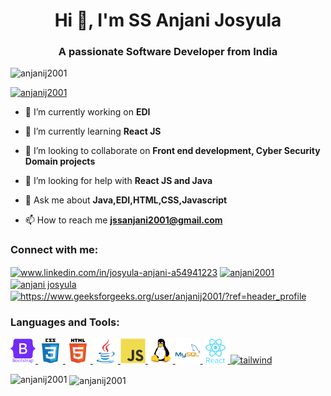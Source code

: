 <h1 align="center">Hi 👋, I'm SS Anjani Josyula</h1>
<h3 align="center">A passionate Software Developer from India</h3>

<p align="left"> <img src="https://komarev.com/ghpvc/?username=anjanij2001&label=Profile%20views&color=0e75b6&style=flat" alt="anjanij2001" /> </p>

<p align="left"> <a href="https://github.com/ryo-ma/github-profile-trophy"><img src="https://github-profile-trophy.vercel.app/?username=anjanij2001" alt="anjanij2001" /></a> </p>

- 🔭 I’m currently working on **EDI**

- 🌱 I’m currently learning **React JS**

- 👯 I’m looking to collaborate on **Front end development, Cyber Security Domain projects**

- 🤝 I’m looking for help with **React JS and Java**

- 💬 Ask me about **Java,EDI,HTML,CSS,Javascript**

- 📫 How to reach me **jssanjani2001@gmail.com**

<h3 align="left">Connect with me:</h3>
<p align="left">
<a href="https://linkedin.com/in/www.linkedin.com/in/josyula-anjani-a54941223" target="blank"><img align="center" src="https://raw.githubusercontent.com/rahuldkjain/github-profile-readme-generator/master/src/images/icons/Social/linked-in-alt.svg" alt="www.linkedin.com/in/josyula-anjani-a54941223" height="30" width="40" /></a>
<a href="https://www.codechef.com/users/anjani2001" target="blank"><img align="center" src="https://cdn.jsdelivr.net/npm/simple-icons@3.1.0/icons/codechef.svg" alt="anjani2001" height="30" width="40" /></a>
<a href="https://www.hackerrank.com/anjani josyula" target="blank"><img align="center" src="https://raw.githubusercontent.com/rahuldkjain/github-profile-readme-generator/master/src/images/icons/Social/hackerrank.svg" alt="anjani josyula" height="30" width="40" /></a>
<a href="https://auth.geeksforgeeks.org/user/https://www.geeksforgeeks.org/user/anjanij2001/?ref=header_profile" target="blank"><img align="center" src="https://raw.githubusercontent.com/rahuldkjain/github-profile-readme-generator/master/src/images/icons/Social/geeks-for-geeks.svg" alt="https://www.geeksforgeeks.org/user/anjanij2001/?ref=header_profile" height="30" width="40" /></a>
</p>

<h3 align="left">Languages and Tools:</h3>
<p align="left"> <a href="https://getbootstrap.com" target="_blank" rel="noreferrer"> <img src="https://raw.githubusercontent.com/devicons/devicon/master/icons/bootstrap/bootstrap-plain-wordmark.svg" alt="bootstrap" width="40" height="40"/> </a> <a href="https://www.w3schools.com/css/" target="_blank" rel="noreferrer"> <img src="https://raw.githubusercontent.com/devicons/devicon/master/icons/css3/css3-original-wordmark.svg" alt="css3" width="40" height="40"/> </a> <a href="https://www.w3.org/html/" target="_blank" rel="noreferrer"> <img src="https://raw.githubusercontent.com/devicons/devicon/master/icons/html5/html5-original-wordmark.svg" alt="html5" width="40" height="40"/> </a> <a href="https://www.java.com" target="_blank" rel="noreferrer"> <img src="https://raw.githubusercontent.com/devicons/devicon/master/icons/java/java-original.svg" alt="java" width="40" height="40"/> </a> <a href="https://developer.mozilla.org/en-US/docs/Web/JavaScript" target="_blank" rel="noreferrer"> <img src="https://raw.githubusercontent.com/devicons/devicon/master/icons/javascript/javascript-original.svg" alt="javascript" width="40" height="40"/> </a> <a href="https://www.linux.org/" target="_blank" rel="noreferrer"> <img src="https://raw.githubusercontent.com/devicons/devicon/master/icons/linux/linux-original.svg" alt="linux" width="40" height="40"/> </a> <a href="https://www.mysql.com/" target="_blank" rel="noreferrer"> <img src="https://raw.githubusercontent.com/devicons/devicon/master/icons/mysql/mysql-original-wordmark.svg" alt="mysql" width="40" height="40"/> </a> <a href="https://reactjs.org/" target="_blank" rel="noreferrer"> <img src="https://raw.githubusercontent.com/devicons/devicon/master/icons/react/react-original-wordmark.svg" alt="react" width="40" height="40"/> </a> <a href="https://tailwindcss.com/" target="_blank" rel="noreferrer"> <img src="https://www.vectorlogo.zone/logos/tailwindcss/tailwindcss-icon.svg" alt="tailwind" width="40" height="40"/> </a> </p>

<p><img align="left" src="https://github-readme-stats.vercel.app/api/top-langs?username=anjanij2001&show_icons=true&locale=en&layout=compact" alt="anjanij2001" /></p>

<p>&nbsp;<img align="center" src="https://github-readme-stats.vercel.app/api?username=anjanij2001&show_icons=true&locale=en" alt="anjanij2001" /></p>
